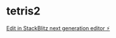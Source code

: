# tetris2

[Edit in StackBlitz next generation editor ⚡️](https://stackblitz.com/~/github.com/woroszyk/tetris2)